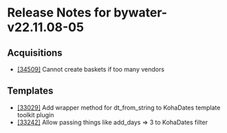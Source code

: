 
# Release Notes for bywater-v22.11.08-05

## Acquisitions

- [[34509]](http://bugs.koha-community.org/bugzilla3/show_bug.cgi?id=34509) Cannot create baskets if too many vendors

## Templates

- [[33029]](http://bugs.koha-community.org/bugzilla3/show_bug.cgi?id=33029) Add wrapper method for dt_from_string to KohaDates template toolkit plugin
- [[33242]](http://bugs.koha-community.org/bugzilla3/show_bug.cgi?id=33242) Allow passing things like add_days => 3 to KohaDates filter


